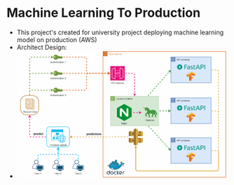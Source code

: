 # Machine Learning To Production
- This project's created for university project deploying machine learning model on production (AWS)
- Architect Design:
- ![Architecture Diagram](architecture.gif)

